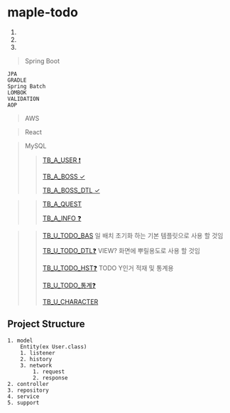 # maple-todo
1. 
2. 
3. 

> Spring Boot
>   
    JPA
    GRADLE
    Spring Batch
    LOMBOK
    VALIDATION
    AOP
  
  
> AWS

> React

> MySQL
>   > [TB_A_USER ❗](https://github.com/kimmoonkyung/maple-todo/blob/main/table_info/TB_A_USER.md)
>   > 
>   > [TB_A_BOSS ✓](https://github.com/kimmoonkyung/maple-todo/blob/main/table_info/TB_A_BOSS.md)
>   > 
>   > [TB_A_BOSS_DTL ✓](https://github.com/kimmoonkyung/maple-todo/blob/main/table_info/TB_A_BOSS_DTL.md)
>   > 
<!-- >   > [TB_A_BOSS_HST ❓](https://github.com/kimmoonkyung/maple-todo/blob/main/table_info/TB_A_BOSS_HST.md) 트리거로 사용할까 말까 ..-->
>   > 
>   > [TB_A_QUEST](https://github.com/kimmoonkyung/maple-todo/blob/main/table_info/TB_A_QUEST.md)
>   > 
>   > [TB_A_INFO ❓](https://github.com/kimmoonkyung/maple-todo/blob/main/table_info/TB_A_INFO.md)
>   >
<!-- >   > [TB_A_INFO_HST ❓](https://github.com/kimmoonkyung/maple-todo/blob/main/table_info/TB_A_INFO_HST.md) 트리거로 사용할까 말까 ..-->
>   > 
<!-- >   > [TB_A_ARCANE]() -->
>   > 
>   > [TB_U_TODO_BAS](https://github.com/kimmoonkyung/maple-todo/blob/main/table_info/TB_U_TODO_BAS.md)
>   > 일 배치 초기화 하는 기본 템플릿으로 사용 할 것임
>   >
>   > [TB_U_TODO_DTL❓](https://github.com/kimmoonkyung/maple-todo/blob/main/table_info/TB_U_TODO_DTL.md)
>   > VIEW? 화면에 뿌릴용도로 사용 할 것임
>   > 
>   > [TB_U_TODO_HST❓](https://github.com/kimmoonkyung/maple-todo/blob/main/table_info/TB_U_TODO_HST.md)
>   > TODO Y인거 적재 및 통계용
>   >
>   > [TB_U_TODO_통계❓]()
>   > 
>   > [TB_U_CHARACTER](https://github.com/kimmoonkyung/maple-todo/blob/main/table_info/TB_U_CHARACTER.md)
>   > 
<!-- Trigger는 JPA를 사용하면 이용 못하나 ? 엔티티 리스너를 사용해야하는것인가 비슷하지만 다른 느낌인데 -->
<!-- 엔티티 리스너로 하는게 맞는 것 같음. -->
<!-- 다시 k로 돌아와버렸으니..... 테이블 구조, 설계 좀 더 공부하자 -->

## Project Structure
```
1. model
    Entity(ex User.class)
    1. listener
    2. history
    3. network
        1. request
        2. response
2. controller
3. repository
4. service
5. support
```
